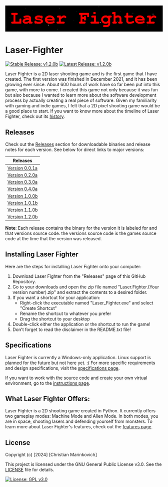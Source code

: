 ![Splash Text](img/Laser_Fighter_Splash_Text.png)

# Laser-Fighter

[![Stable Release: v1.2.0b](https://img.shields.io/badge/Stable-v1.2.0b-brightgreen.svg)](https://github.com/Christian2147/Laser-Fighter/releases/download/v1.2.0/Laser.Fighter.v1.2.0b.zip) [![Latest Release: v1.2.0b](https://img.shields.io/badge/Latest-v1.2.0b-red.svg)](https://github.com/Christian2147/Laser-Fighter/releases/download/v1.2.0/Laser.Fighter.v1.2.0b.zip)

Laser Fighter is a 2D laser shooting game and is the first game that I have created. The first version was finished in December 2021, and it has been growing ever since. About 600 hours of work have so far been put into this game, with more to come. I created this game not only because it was fun but also because I wanted to learn more about the software development process by actually creating a real piece of software. Given my familiarity with gaming and indie games, I felt that a 2D pixel shooting game would be a good place to start. If you want to know more about the timeline of Laser Fighter, check out its [history](./docs/HISTORY.md).

## Releases

Check out the [Releases](https://github.com/Christian2147/Laser-Fighter/releases) section for downloadable binaries and release notes for each version. See below for direct links to major versions:

|    Releases    |
| -------------- |
| [Version 0.0.1a](https://github.com/Christian2147/Laser-Fighter/releases/tag/v0.0.1) |
| [Version 0.2.0a](https://github.com/Christian2147/Laser-Fighter/releases/tag/v0.2.0) |
| [Version 0.3.0a](https://github.com/Christian2147/Laser-Fighter/releases/tag/v0.3.0) |
| [Version 0.4.0a](https://github.com/Christian2147/Laser-Fighter/releases/tag/v0.4.0) |
| [Version 1.0.0b](https://github.com/Christian2147/Laser-Fighter/releases/tag/v1.0.0) |
| [Version 1.0.1b](https://github.com/Christian2147/Laser-Fighter/releases/tag/v1.0.1) |
| [Version 1.1.0b](https://github.com/Christian2147/Laser-Fighter/releases/tag/v1.1.0) |
| [Version 1.2.0b](https://github.com/Christian2147/Laser-Fighter/releases/tag/v1.2.0) |

**Note**: Each release contains the binary for the version it is labeled for and that versions source code. the versions source code is the games source code at the time that the version was released.

## Installing Laser Fighter

Here are the steps for installing Laser Fighter onto your computer:

1. Download Laser Fighter from the "Releases" page of this GitHub Repository.
2. Go to your downloads and open the zip file named "Laser.Fighter.(Your version number).zip" and extract the contents to a desired folder.
3. If you want a shortcut for your application:
    - Right-click the executable named "Laser_Fighter.exe" and select "Create Shortcut"
    - Rename the shortcut to whatever you prefer
    - Drag the shortcut to your desktop
4. Double-click either the application or the shortcut to run the game!
5. Don't forget to read the disclaimer in the README.txt file!

## Specifications

Laser Fighter is currently a Windows-only application. Linux support is planned for the future but not here yet. :(
For more specific requirements and design specifications, visit the [specifications page](./docs/SPECIFICATIONS.md).

If you want to work with the source code and create your own virtual environment, go to the [instructions page](./docs/INSTRUCTIONS.md).

## What Laser Fighter Offers:

Laser Fighter is a 2D shooting game created in Python. It currently offers two gameplay modes: Machine Mode and Alien Mode. In both modes, you are in space, shooting lasers and defending yourself from monsters. To learn more about Laser Fighter's features, check out the [features page](./docs/FEATURES.md).

## License

Copyright (c) [2024] [Christian Marinkovich]

This project is licensed under the GNU General Public License v3.0. See the [LICENSE](./LICENSE) file for details.

[![License: GPL v3.0](https://img.shields.io/badge/License-GPL%20v3.0-blue.svg)](https://www.gnu.org/licenses/gpl-3.0)
